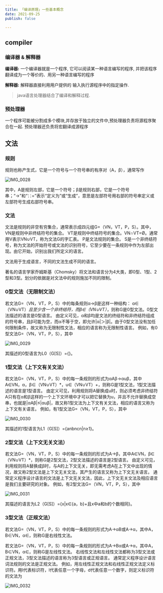 ```yaml
---
title: 「编译原理」一些基本概念
date: 2021-09-25
publish: false

---
```


## compiler

### 编译器 & 解释器

**编译器:**   一个编译器就是一个程序, 它可以阅读某一种语言编写的程序, 并把该程序翻译成为一个等价的、用另一种语言编写的程序

**解释器:**  解释器直接利用用户提供的 输入执行源程序中的指定操作.

> java语言处理器结合了编译和解释过程.

### 预处理器

一个程序可能被分割成多个模块,并存放于独立的文件中,预处理器负责将源程序聚合在一起. 预处理器还负责将宏翻译成源程序

## 文法

### 规则

规则也称产生式，它是一个符号与一个符号串的有序对（A，β），通常写作

![IMG_0028](https://img.imliuk.com/IMG_0028.JPG)

其中，A是规则左部，它是一个符号；β是规则右部，它是一个符号串；“→”和“∷=”表示“定义为”或“生成”，意思是左部符号用右部的符号串定义或左部符号生成右部符号串。

### 文法

文法是规则的非空有穷集合，通常表示成四元组G=（VN，VT，P，S）。其中，
VN是规则中非终结符号的集合。
VT是规则中终结符号的集合。VN∩VT=Ø。通常用V表示VN∪VT，称为文法G的字汇表。
P是文法规则的集合。
S是一个非终结符号，称为文法的开始符号或文法的识别符号，它至少要在一条规则中作为左部出现。由它开始，识别出我们所定义的语言。

文法用于生成语言，不同的文法生成不同的语言。

著名的语言学家乔姆斯基（Chomsky）将文法和语言分为4大类，即0型、1型、2型和3型。划分的依据是对文法中的规则施加不同的限制。

### 0型文法（无限制文法）

若文法G=（VN，VT，P，S）中的每条规则α→β是这样一种结构：
α∈（VN∪VT）*且至少含一个非终结符，而β∈（VN∪VT）*，则称G是0型文法。0型文法描述的语言是0型语言。
由定义可见，α和β均是文法的终结符和非终结符组成的符号串，且β可能为空，而α不等于空，即允许|α|＞|β|。由于0型文法没有加任何限制条件，故又称为无限制性文法，相应的语言称为无限制性语言。
例如，有0型文法G=（VN，VT，P，S），其中

![IMG_0029](https://img.imliuk.com/IMG_0029.JPG)

其描述的0型语言为L0（G[S]）={}。

### 1型文法（上下文有关文法）

若文法G=（VN，VT，P，S）中的每一条规则的形式为αAβ→αuβ，其中A∈VN，α，β∈（VN∪VT）*，u∈（VN∪VT）+，则称G是1型文法，1型文法描述的语言是1型语言。
由定义可见，利用规则将A替换成u时，则必须考虑非终结符A只有在α和β这样的一个上下文环境中才可以把它替换为u，并且不允许替换成空串，也就是|αAβ|≤|αuβ|，故又称1型文法为上下文有关文法，相应的语言又称为上下文有关语言。
例如，有1型文法G=（VN，VT，P，S），其中

![IMG_0030](https://img.imliuk.com/IMG_0030.JPG)

其描述的1型语言为L1（G[S]）={anbncn|n≥1}。

### 2型文法（上下文无关文法）

若文法G=（VN，VT，P，S）中的每一条规则的形式为A→β，其中A∈VN，β∈（VN∪VT）*，则称G是2型文法，2型文法描述的语言是2型语言。
由定义可见，利用规则将A替换成β时，与A的上下文无关，即无需考虑A在上下文中出现的情况，故又称2型文法是上下文无关文法，其产生的语言又称为上下文无关语言。
通常定义程序设计语言的文法是上下文无关文法，因此，上下文无关文法及相应语言是我们主要研究的对象。
例如，有2型文法G=（VN，VT，P，S），其中

![IMG_0031](https://img.imliuk.com/IMG_0031.JPG)

其描述的语言为L2（G[S]）={x|x∈{a，b}+且x中a和b的个数相同}。

### 3型文法（正规文法）

若文法G=（VN，VT，P，S）中的每一条规则的形式为A→αB或A→α，其中A，B∈VN，α∈，则称G是右线性文法。

若文法G=（VN，VT，P，S）中的每一条规则的形式为A→Bα或A→α，其中A，B∈VN，α∈，则称G是左线性文法。
右线性文法和左线性文法都称为3型文法或正规文法，3型文法描述的语言称为3型语言或正规语言。
通常定义程序设计语言词法规则的文法是正规文法。
例如，用左线性正规文法和右线性正规文法定义标识符。用I代表标识符，l代表任意一个字母，d代表任意一个数字，则定义标识符的文法为

![IMG_0032](https://img.imliuk.com/IMG_0032.JPG)
